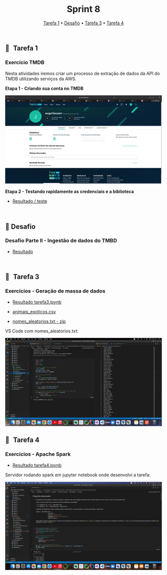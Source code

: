 <h1 align="center"> Sprint 8</h1>

<p align="center">
 <a href="#tarefa">Tarefa 1</a> •
 <a href="#desafio">Desafio</a> •
 <a href="#tarefa3">Tarefa 3</a> •
 <a href="#tarefa4">Tarefa 4</a>
</p>

<br>

<a id="tarefa"></a>
## 📝   Tarefa 1

### Exercício TMDB
Nesta atividades iremos criar um processo de extração de dados da API do TMDB utilizando serviços da AWS.

**Etapa 1 -  Criando sua conta no TMDB**

<img src="evidencias/user.png" alt="Texto Alternativo" width="800">  

<br>

**Etapa 2 - Testando rapidamente as credenciais e a biblioteca**

- [Resultado / teste](evidencias/usertmdb.ipynb)

<br>

<a id="desafio"></a>
## 🎯  Desafio 

### Desafio Parte II - Ingestão de dados do TMBD

- [Resultado](/DESAFIO/README.md#desafio-parte-ii---ingestão-de-dados-do-tmbd)

<br>

<a id="tarefa3"></a>
## 📝   Tarefa 3

### Exercícios - Geração de massa de dados

- [Resultado tarefa3.ipynb](evidencias/tarefa3.ipynb)

- [animais_exoticos.csv](evidencias/animais_exoticos.csv)

- [nomes_aleatorios.txt - zip](evidencias/nomes_aleatorios.txt)

VS Code com nomes_aleatorios.txt:

<img src="evidencias/nomes.png" alt="Texto Alternativo" width="800">  

<br>

<a id="tarefa4"></a>
## 📝   Tarefa 4

### Exercícios - Apache Spark

- [Resultado tarefa4.ipynb](evidencias/tarefa4.ipynb)

Servidor rodando spark em jupyter notebook onde desenvolvi a tarefa:

<img src="evidencias/tar.png" alt="Texto Alternativo" width="800">  
